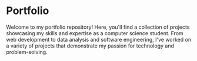 # Portfolio
Welcome to my portfolio repository! Here, you'll find a collection of projects showcasing my skills and expertise as a computer science student. From web development to data analysis and software engineering, I've worked on a variety of projects that demonstrate my passion for technology and problem-solving.
